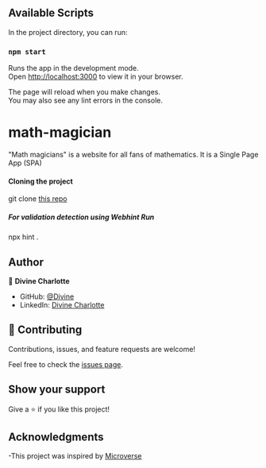 ## Available Scripts

In the project directory, you can run:

### `npm start`

Runs the app in the development mode.\
Open [http://localhost:3000](http://localhost:3000) to view it in your browser.

The page will reload when you make changes.\
You may also see any lint errors in the console.


# math-magician

"Math magicians" is a website for all fans of mathematics. It is a Single Page App (SPA)


#### Cloning the project

git clone [this repo](git@github.com:divinecharlotte/math-magician.git) 


##### For validation detection using Webhint Run

npx hint .

## Author

👤 **Divine Charlotte**

- GitHub: [@Divine](https://github.com/divinecharlotte)
- LinkedIn: [Divine Charlotte](https://www.linkedin.com/in/charlotte-divine-dusenge-31b19017a/)

## 🤝 Contributing

Contributions, issues, and feature requests are welcome!

Feel free to check the [issues page](https://github.com/divinecharlotte/math-magician/issues).

## Show your support

Give a ⭐️ if you like this project!

## Acknowledgments

-This project was inspired by [Microverse](https://www.microverse.org)


